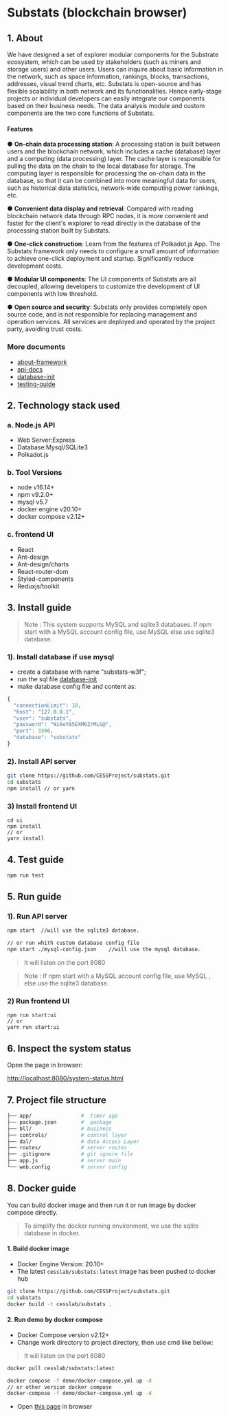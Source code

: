 # Substats (blockchain browser)

## 1. About
We have designed a set of explorer modular components for the Substrate ecosystem, which can be used by stakeholders (such as miners and storage users) and other users. Users can inquire about basic information in the network, such as space information, rankings, blocks, transactions, addresses, visual trend charts, etc. Substats is open-source and has flexible scalability in both network and its functionalities. Hence early-stage projects or individual developers can easily integrate our components based on their business needs. The data analysis module and custom components are the two core functions of Substats.

#### **Features**

● **On-chain data processing station**: A processing station is built between users and the blockchain network, which includes a cache (database) layer and a computing (data processing) layer. The cache layer is responsible for pulling the data on the chain to the local database for storage. The computing layer is responsible for processing the on-chain data in the database, so that it can be combined into more meaningful data for users, such as historical data statistics, network-wide computing power rankings, etc.

● **Convenient data display and retrieval**: Compared with reading blockchain network data through RPC nodes, it is more convenient and faster for the client's wxplorer to read directly in the database of the processing station built by Substats.

● **One-click construction**: Learn from the features of Polkadot.js App. The Substats framework only needs to configure a small amount of information to achieve one-click deployment and startup. Significantly reduce development costs.

● **Modular UI components**: The UI components of Substats are all decoupled, allowing developers to customize the development of UI components with low threshold.

● **Open source and security**: Substats only provides completely open source code, and is not responsible for replacing management and operation services. All services are deployed and operated by the project party, avoiding trust costs.

### More documents

- [about-framework](./documents/about-framework.md)
- [api-docs](./documents/api-docs.md)
- [database-init](./documents/database-init.sql)
- [testing-guide](./documents/testing-guide.md)




## 2. Technology stack used

### a. Node.js API

- Web Server:Express
- Database:Mysql/SQLite3
- Polkadot.js

### b. Tool Versions

- node             v16.14+
- npm              v9.2.0+
- mysql            v5.7
- docker engine    v20.10+
- docker compose   v2.12+

### c. frontend UI

- React
- Ant-design
- Ant-design/charts
- React-router-dom
- Styled-components
- Reduxjs/toolkit

## 3. Install guide

> Note : This system supports MySQL and sqlite3 databases. If npm start with a MySQL account config file, use MySQL else use sqlite3 database.

### 1). Install database if use mysql
- create a database with name "substats-w3f";
- run the sql file [database-init](./documents/database-init.sql)
- make database config file and content as:
```javascript
{
  "connectionLimit": 10,
  "host": "127.0.0.1",
  "user": "substats",
  "password": "Ni6eY85EXM6ZrMLG@",
  "port": 3306,
  "database": "substats"
}
```

### 2). Install API server

```bash
git clone https://github.com/CESSProject/substats.git
cd substats
npm install // or yarn
```

### 3) Install frontend UI

```
cd ui
npm install
// or
yarn install
```


## 4. Test guide

```bash
npm run test
```

## 5. Run guide

### 1). Run API server

```bash
npm start  //will use the sqlite3 database.

// or run whith custom database config file
npm start ./mysql-config.json    //will use the mysql database.
```

> It will listen on the port 8080

> Note : If npm start with a MySQL account config file, use MySQL , else use the sqlite3 database.


### 2) Run frontend UI

```
npm run start:ui
// or
yarn run start:ui
```


## 6. Inspect the system status
Open the page in browser: 

[http://localhost:8080/system-status.html]([http://localhost:8080/system-status.html])


## 7. Project file structure

```bash
├── app/                #  timer app
├── package.json        #  package
├── bll/                # business
├── controls/           # control layer
├── dal/                # data Access Layer
├── routes/             # server routes
├── .gitignore          # git ignore file
├── app.js              # server main
└── web.config          # server config
```
## 8. Docker guide

You can build docker image and then run it or run image by docker compose directly.

> To simplify the docker running environment, we use the sqlite database in docker.

#### 1. Build docker image
* Docker Engine Version: 20.10+
* The latest `cesslab/substats:latest` image has been pushed to docker hub
```bash
git clone https://github.com/CESSProject/substats.git
cd substats
docker build -t cesslab/substats .
```
#### 2. Run demo by docker compose
* Docker Compose version v2.12+
* Change work directory to project directory, then use cmd like bellow:

> It will listen on the port 8080

```bash
docker pull cesslab/substats:latest

docker compose -f demo/docker-compose.yml up -d
// or other version docker compose
docker-compose -f demo/docker-compose.yml up -d

```
* Open [this page](http://localhost:8080/system-status.html) in browser
